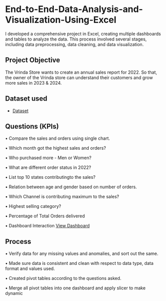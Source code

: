 # End-to-End-Data-Analysis-and-Visualization-Using-Excel
I developed a comprehensive project in Excel, creating multiple dashboards and tables to analyze the data. This process involved several stages, including data preprocessing, data cleaning, and data visualization.
## Project Objective
The Vrinda Store wants to create an annual sales report for 2022. So that, the owner of the Vrinda store can understand their customers and grow more sales in 2023 & 2024.
## Dataset used
- <a href="https://github.com/sushmachowdary1323/End-to-End-Data-Analysis-and-Visualization-Using-Excel/blob/main/Store%20Data%20Analysis.xlsx.zip"> Dataset</a>
## Questions (KPIs)

• Compare the sales and orders using single chart.

• Which month got the highest sales and orders?

• Who purchased more - Men or Women?

• What are different order status in 2022?

• List top 10 states contributingto the sales?

• Relation between age and gender based on number of orders.

• Which Channel is contributing maximum to the sales?

• Highest selling category?

• Percentage of Total Orders delivered

• Dashboard Interaction <a href="https://github.com/sushmachowdary1323/End-to-End-Data-Analysis-and-Visualization-Using-Excel/blob/main/Screenshot%202025-04-12%20182149.png">View Dashboard<a/>
## Process
• Verify data for any missing values and anomalies, and sort out the same.

• Made sure data is consistent and clean with respect to data type, data format and values used.

• Created pivot tables according to the questions asked.

• Merge all pivot tables into one dashboard and apply slicer to make dynamic
